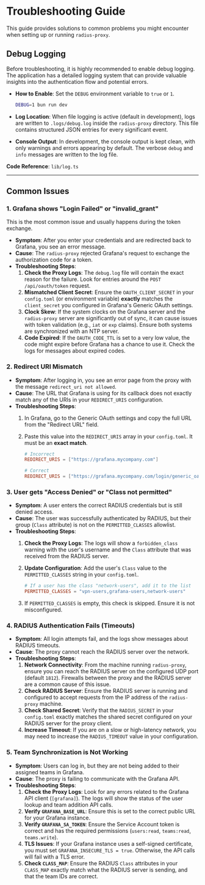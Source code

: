 # Troubleshooting Guide

This guide provides solutions to common problems you might encounter when setting up or running `radius-proxy`.

## Debug Logging

Before troubleshooting, it is highly recommended to enable debug logging. The application has a detailed logging system that can provide valuable insights into the authentication flow and potential errors.

-   **How to Enable**: Set the `DEBUG` environment variable to `true` or `1`.

    ```bash
    DEBUG=1 bun run dev
    ```

-   **Log Location**: When file logging is active (default in development), logs are written to `.logs/debug.log` inside the `radius-proxy` directory. This file contains structured JSON entries for every significant event.
-   **Console Output**: In development, the console output is kept clean, with only warnings and errors appearing by default. The verbose `debug` and `info` messages are written to the log file.

**Code Reference**: `lib/log.ts`

--- 

## Common Issues

### 1. Grafana shows "Login Failed" or "invalid_grant"

This is the most common issue and usually happens during the token exchange.

-   **Symptom**: After you enter your credentials and are redirected back to Grafana, you see an error message.
-   **Cause**: The `radius-proxy` rejected Grafana's request to exchange the authorization code for a token.
-   **Troubleshooting Steps**:
    1.  **Check the Proxy Logs**: The `debug.log` file will contain the exact reason for the failure. Look for entries around the `POST /api/oauth/token` request.
    2.  **Mismatched Client Secret**: Ensure the `OAUTH_CLIENT_SECRET` in your `config.toml` (or environment variable) **exactly** matches the `client_secret` you configured in Grafana's Generic OAuth settings.
    3.  **Clock Skew**: If the system clocks on the Grafana server and the `radius-proxy` server are significantly out of sync, it can cause issues with token validation (e.g., `iat` or `exp` claims). Ensure both systems are synchronized with an NTP server.
    4.  **Code Expired**: If the `OAUTH_CODE_TTL` is set to a very low value, the code might expire before Grafana has a chance to use it. Check the logs for messages about expired codes.

### 2. Redirect URI Mismatch

-   **Symptom**: After logging in, you see an error page from the proxy with the message `redirect_uri not allowed`.
-   **Cause**: The URL that Grafana is using for its callback does not exactly match any of the URIs in your `REDIRECT_URIS` configuration.
-   **Troubleshooting Steps**:
    1.  In Grafana, go to the Generic OAuth settings and copy the full URL from the "Redirect URL" field.
    2.  Paste this value into the `REDIRECT_URIS` array in your `config.toml`. It must be an **exact match**.

        ```toml
        # Incorrect
        REDIRECT_URIS = ["https://grafana.mycompany.com"]

        # Correct
        REDIRECT_URIS = ["https://grafana.mycompany.com/login/generic_oauth"]
        ```

### 3. User gets "Access Denied" or "Class not permitted"

-   **Symptom**: A user enters the correct RADIUS credentials but is still denied access.
-   **Cause**: The user was successfully authenticated by RADIUS, but their group (`Class` attribute) is not on the `PERMITTED_CLASSES` allowlist.
-   **Troubleshooting Steps**:
    1.  **Check the Proxy Logs**: The logs will show a `forbidden_class` warning with the user's username and the `Class` attribute that was received from the RADIUS server.
    2.  **Update Configuration**: Add the user's `Class` value to the `PERMITTED_CLASSES` string in your `config.toml`.

        ```toml
        # If a user has the class "network-users", add it to the list
        PERMITTED_CLASSES = "vpn-users,grafana-users,network-users"
        ```
    3.  If `PERMITTED_CLASSES` is empty, this check is skipped. Ensure it is not misconfigured.

### 4. RADIUS Authentication Fails (Timeouts)

-   **Symptom**: All login attempts fail, and the logs show messages about RADIUS timeouts.
-   **Cause**: The proxy cannot reach the RADIUS server over the network.
-   **Troubleshooting Steps**:
    1.  **Network Connectivity**: From the machine running `radius-proxy`, ensure you can reach the RADIUS server on the configured UDP port (default `1812`). Firewalls between the proxy and the RADIUS server are a common cause of this issue.
    2.  **Check RADIUS Server**: Ensure the RADIUS server is running and configured to accept requests from the IP address of the `radius-proxy` machine.
    3.  **Check Shared Secret**: Verify that the `RADIUS_SECRET` in your `config.toml` exactly matches the shared secret configured on your RADIUS server for the proxy client.
    4.  **Increase Timeout**: If you are on a slow or high-latency network, you may need to increase the `RADIUS_TIMEOUT` value in your configuration.

### 5. Team Synchronization is Not Working

-   **Symptom**: Users can log in, but they are not being added to their assigned teams in Grafana.
-   **Cause**: The proxy is failing to communicate with the Grafana API.
-   **Troubleshooting Steps**:
    1.  **Check the Proxy Logs**: Look for any errors related to the Grafana API client (`[grafana]`). The logs will show the status of the user lookup and team addition API calls.
    2.  **Verify `GRAFANA_BASE_URL`**: Ensure this is set to the correct public URL for your Grafana instance.
    3.  **Verify `GRAFANA_SA_TOKEN`**: Ensure the Service Account token is correct and has the required permissions (`users:read`, `teams:read`, `teams.write`).
    4.  **TLS Issues**: If your Grafana instance uses a self-signed certificate, you must set `GRAFANA_INSECURE_TLS = true`. Otherwise, the API calls will fail with a TLS error.
    5.  **Check `CLASS_MAP`**: Ensure the RADIUS `Class` attributes in your `CLASS_MAP` exactly match what the RADIUS server is sending, and that the team IDs are correct.
